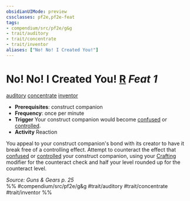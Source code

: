 ```yaml
---
obsidianUIMode: preview
cssclasses: pf2e,pf2e-feat
tags:
- compendium/src/pf2e/g&g
- trait/auditory
- trait/concentrate
- trait/inventor
aliases: ["No! No! I Created You!"]
---
```

# No! No! I Created You!  [R](rules/core-rulebook/chapter-9-playing-the-game.md#Actions "Reaction") *Feat 1*  
[auditory](rules/traits/auditory.md "Auditory Effect Trait")  [concentrate](rules/traits/concentrate.md "Concentrate Action & Ability Trait")  [inventor](rules/traits/inventor-g-g.md "Inventor Class Trait")  

- **Prerequisites**: construct companion
- **Frequency**: once per minute
- **Trigger** Your construct companion would become [confused](rules/conditions.md#Confused) or [controlled](rules/conditions.md#Controlled).
- **Activity** Reaction

You appeal to your construct companion's bond with its creator to have it break free of a controlling effect. Attempt to counteract the effect that [confused](rules/conditions.md#Confused) or [controlled](rules/conditions.md#Controlled) your construct companion, using your [Crafting](compendium/skills.md#Crafting) modifier for the counteract check and half your level rounded up for the counteract level.

*Source: Guns & Gears p. 25*  
%% #compendium/src/pf2e/g&g #trait/auditory #trait/concentrate #trait/inventor %%